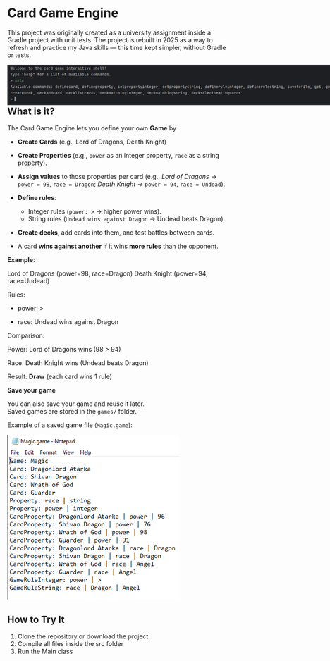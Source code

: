 # Card Game Engine

This project was originally created as a university assignment inside a Gradle project with unit tests. The project is rebuilt in 2025 as a way to refresh and practice my Java skills — this time kept simpler, without Gradle or tests.

<img src="shell.PNG" style="transform: scale(1.5); transform-origin: top left;"/>

## What is it?

The Card Game Engine lets you define your own **Game** by

- **Create Cards** (e.g., Lord of Dragons, Death Knight)
- **Create Properties** (e.g., `power` as an integer property, `race` as a string property).
- **Assign values** to those properties per card (e.g.,
*Lord of Dragons* → `power = 98`, `race = Dragon`; *Death Knight* → `power = 94`, `race = Undead`).

- **Define rules**:
  - Integer rules (`power: >` → higher power wins).
  - String rules (`Undead wins against Dragon` → Undead beats Dragon).
- **Create decks**, add cards into them, and test battles between cards.
- A card **wins against another** if it wins **more rules** than the opponent.

**Example**:  

Lord of Dragons (power=98, race=Dragon)
Death Knight (power=94, race=Undead)

Rules:

* power: >

* race: Undead wins against Dragon

Comparison:

Power: Lord of Dragons wins (98 > 94)

Race: Death Knight wins (Undead beats Dragon)

Result: **Draw** (each card wins 1 rule)

**Save your game**

You can also save your game and reuse it later.  
Saved games are stored in the `games/` folder.  

Example of a saved game file (`Magic.game`):

<img src="game_example.PNG" />

## How to Try It

1. Clone the repository or download the project:
2. Compile all files inside the src folder
3. Run the Main class



